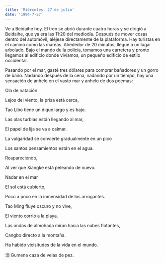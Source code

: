 ```yaml
---
title: 'Miércoles, 27 de julio'
date: '1994-7-27'
---
```


Ve a Beidaihe hoy. El tren se abrió durante cuatro horas y se dirigió a Beidaihe, que ya era las 11:20 del mediodía. Después de mover cosas dentro del automóvil, aléjese directamente de la plataforma. Hay turistas en el camino como las mareas. Alrededor de 20 minutos, llegué a un lugar arbolado. Bajo el mando de la policía, tomamos una carretera y pronto llegamos al edificio donde vivíamos, un pequeño edificio de estilo occidental.

Pasando por el mar, gasté tres dólares para comprar bañadores y un gorro de baño. Nadando después de la cena, nadando por un tiempo, hay una sensación de anhelo en el vasto mar y anhelo de dos poemas:

Ola de natación

Lejos del viento, la prisa está cerca,

Tao Libo tiene un dique largo y es bajo.

Las olas turbias están llegando al mar,

El papel de lija se va a calmar.

La vulgaridad se convierte gradualmente en un pico

Los santos pensamientos están en el agua.

Reapareciendo,

Al ver que Xiangke está peleando de nuevo.

Nadar en el mar

El sol está cubierto,

Poco a poco en la inmensidad de los arrogantes.

Tao Ming fluye oscuro y no vive,

El viento corrió a la playa.

Las ondas de almohada miran hacia las nubes flotantes,

Cangbo directo a la montaña.

Ha habido vicisitudes de la vida en el mundo.

洎 Gumena caza de velas de pez.

